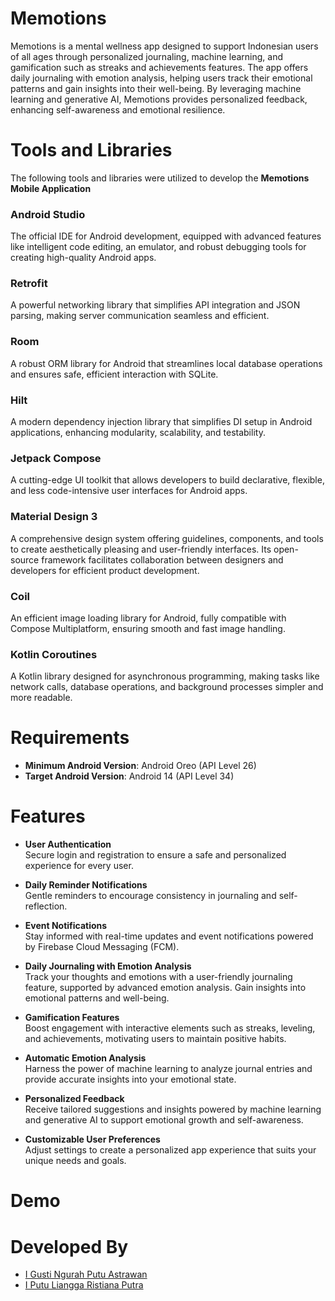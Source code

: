# Memotions
Memotions is a mental wellness app designed to support Indonesian users of all ages through personalized journaling, machine learning, and gamification such as streaks and achievements features. The app offers daily journaling with emotion analysis, helping users track their emotional patterns and gain insights into their well-being. By leveraging machine learning and generative AI, Memotions provides personalized feedback, enhancing self-awareness and emotional resilience.

# Tools and Libraries  
The following tools and libraries were utilized to develop the **Memotions Mobile Application**

### Android Studio  
The official IDE for Android development, equipped with advanced features like intelligent code editing, an emulator, and robust debugging tools for creating high-quality Android apps.  

### Retrofit  
A powerful networking library that simplifies API integration and JSON parsing, making server communication seamless and efficient.  

### Room  
A robust ORM library for Android that streamlines local database operations and ensures safe, efficient interaction with SQLite.  

### Hilt  
A modern dependency injection library that simplifies DI setup in Android applications, enhancing modularity, scalability, and testability.  

### Jetpack Compose  
A cutting-edge UI toolkit that allows developers to build declarative, flexible, and less code-intensive user interfaces for Android apps.  

### Material Design 3  
A comprehensive design system offering guidelines, components, and tools to create aesthetically pleasing and user-friendly interfaces. Its open-source framework facilitates collaboration between designers and developers for efficient product development.  

### Coil  
An efficient image loading library for Android, fully compatible with Compose Multiplatform, ensuring smooth and fast image handling.  

### Kotlin Coroutines  
A Kotlin library designed for asynchronous programming, making tasks like network calls, database operations, and background processes simpler and more readable.  


# Requirements
- **Minimum Android Version**: Android Oreo (API Level 26)
- **Target Android Version**: Android 14 (API Level 34)

# Features

- **User Authentication**  
  Secure login and registration to ensure a safe and personalized experience for every user.  

- **Daily Reminder Notifications**  
  Gentle reminders to encourage consistency in journaling and self-reflection.  

- **Event Notifications**  
  Stay informed with real-time updates and event notifications powered by Firebase Cloud Messaging (FCM).  

- **Daily Journaling with Emotion Analysis**  
  Track your thoughts and emotions with a user-friendly journaling feature, supported by advanced emotion analysis. Gain insights into emotional patterns and well-being.  

- **Gamification Features**  
  Boost engagement with interactive elements such as streaks, leveling, and achievements, motivating users to maintain positive habits.  

- **Automatic Emotion Analysis**  
  Harness the power of machine learning to analyze journal entries and provide accurate insights into your emotional state.  

- **Personalized Feedback**  
  Receive tailored suggestions and insights powered by machine learning and generative AI to support emotional growth and self-awareness.  

- **Customizable User Preferences**  
  Adjust settings to create a personalized app experience that suits your unique needs and goals.  

# Demo

# Developed By  

- [I Gusti Ngurah Putu Astrawan](https://github.com/WahtuAstrawan)
- [I Putu Liangga Ristiana Putra](https://github.com/LianggaRistiana)


